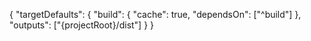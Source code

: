 {
    "targetDefaults": {
        "build": {
            "cache": true,
            "dependsOn": ["^build"]
        },
        "outputs": ["{projectRoot}/dist"]
    }
}
